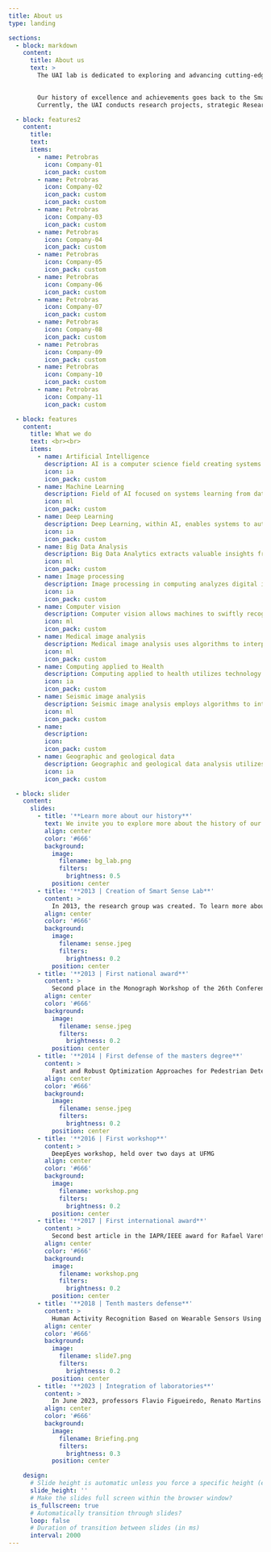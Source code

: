 ```yaml
---
title: About us
type: landing

sections:
  - block: markdown
    content:
      title: About us
      text: >
        The UAI lab is dedicated to exploring and advancing cutting-edge techniques in the domain of artificial intelligence, machine learning, data science and analytics. The main focus of the laboratory lies in investigating topics related to the use of complex data (tables, text, images, time series, graphs, etc.) by artificial intelligence, machine learning, data science and statistics techniques.

        
        Our history of excellence and achievements goes back to the Smart Sense Lab research group, founded in 2013, and the Laboratory of Statistical Learning founded in 2020. In June 2023, professors from both laboratories, Flavio Figueiredo, Renato Martins, Pedro Olmo and William Schwartz , gave rise to the UAI.
        Currently, the UAI conducts research projects, strategic Research and Development (R&D) partnerships and training in collaboration with several partners, such as Petrobras, Trixel, Localiza, C&A, Maxtrack, HP, Samsung, the State Research Support Foundation of Minas Gerais (Fapemig), the National Council for Scientific and Technological Development (CNPq), Coordination for the Improvement of Higher Education Personnel (Capes), Usiminas and Samarco.

  - block: features2
    content:
      title:
      text:
      items:
        - name: Petrobras
          icon: Company-01
          icon_pack: custom
        - name: Petrobras
          icon: Company-02
          icon_pack: custom
          icon_pack: custom
        - name: Petrobras
          icon: Company-03
          icon_pack: custom
        - name: Petrobras
          icon: Company-04
          icon_pack: custom
        - name: Petrobras
          icon: Company-05
          icon_pack: custom
        - name: Petrobras
          icon: Company-06
          icon_pack: custom
        - name: Petrobras
          icon: Company-07
          icon_pack: custom
        - name: Petrobras
          icon: Company-08
          icon_pack: custom
        - name: Petrobras
          icon: Company-09
          icon_pack: custom
        - name: Petrobras
          icon: Company-10
          icon_pack: custom
        - name: Petrobras
          icon: Company-11
          icon_pack: custom

  - block: features
    content:
      title: What we do
      text: <br><br>
      items:
        - name: Artificial Intelligence
          description: AI is a computer science field creating systems to perform tasks like humans by learning from data and solving problems autonomously.
          icon: ia
          icon_pack: custom
        - name: Machine Learning
          description: Field of AI focused on systems learning from data to make decisions independently, aiming to enable machines for autonomous tasks like pattern recognition and result prediction, applied in data analysis, voice recognition, and industrial process optimization.
          icon: ml
          icon_pack: custom
        - name: Deep Learning
          description: Deep Learning, within AI, enables systems to autonomously learn from data, making independent decisions using multi-layer neural networks for tasks like pattern recognition, data analysis, and industrial optimization.
          icon: ia
          icon_pack: custom
        - name: Big Data Analysis
          description: Big Data Analytics extracts valuable insights from massive datasets, uncovering meaningful patterns for strategic decision-making across sectors, fostering process optimization, business opportunity identification, and innovation.
          icon: ml
          icon_pack: custom
        - name: Image processing
          description: Image processing in computing analyzes digital images using specific algorithms to extract useful information and enhance quality. Applied in fields like diagnostic medicine, facial recognition, and industrial automation, it drives technological advancements.
          icon: ia
          icon_pack: custom
        - name: Computer vision
          description: Computer vision allows machines to swiftly recognize and describe images. With AI and machine learning, it processes vast volumes of image and video data, efficiently performing tasks like object identification, facial recognition, and monitoring.
          icon: ml
          icon_pack: custom
        - name: Medical image analysis
          description: Medical image analysis uses algorithms to interpret X-rays, MRIs, and CT scans, aiding diagnosis and treatment planning. With AI advancements, it enhances patient care.
          icon: ml
          icon_pack: custom
        - name: Computing applied to Health
          description: Computing applied to health utilizes technology to improve healthcare delivery and patient outcomes. It encompasses various applications, from electronic health records to telemedicine, leveraging advancements in AI and data analytics to enhance medical services.
          icon: ia
          icon_pack: custom
        - name: Seismic image analysis
          description: Seismic image analysis employs algorithms to interpret seismic data, aiding in the exploration and extraction of oil and gas resources. With advanced computing techniques, it optimizes resource discovery and extraction processes in the energy industry.
          icon: ml
          icon_pack: custom
        - name:
          description:
          icon:
          icon_pack: custom
        - name: Geographic and geological data
          description: Geographic and geological data analysis utilizes computing techniques to interpret and extract insights from spatial information. This aids in various applications such as environmental monitoring, urban planning, and natural resource management, contributing to informed decision-making and sustainable development.
          icon: ia
          icon_pack: custom

  - block: slider
    content:
      slides:
        - title: '**Learn more about our history**'
          text: We invite you to explore more about the history of our laboratory, learning about some of the innovative projects that marked each stage of our journey. Discover how the many people who have been and still remain in the laboratory contributed great ideas and brilliant research that contributed to the advancement of Artificial Intelligence
          align: center
          color: '#666'
          background:
            image:
              filename: bg_lab.png
              filters:
                brightness: 0.5
            position: center
        - title: '**2013 | Creation of Smart Sense Lab**'
          content: >
            In 2013, the research group was created. To learn more about the legacy of the Smart Sense Lab, click on the link below:
          align: center
          color: '#666'
          background:
            image:
              filename: sense.jpeg
              filters:
                brightness: 0.2
            position: center
        - title: '**2013 | First national award**'
          content: >
            Second place in the Monograph Workshop of the 26th Conference on Graphics, Patterns and Images (SIBGRAPI) to Cássio dos Santos Júnior, for the work “Detecting subjects not registered in galleries of faces.
          align: center
          color: '#666'
          background:
            image:
              filename: sense.jpeg
              filters:
                brightness: 0.2
            position: center
        - title: '**2014 | First defense of the masters degree**'
          content: >
            Fast and Robust Optimization Approaches for Pedestrian Detection by Victor Hugo Cunha de Melo
          align: center
          color: '#666'
          background:
            image:
              filename: sense.jpeg
              filters:
                brightness: 0.2
            position: center
        - title: '**2016 | First workshop**'
          content: >
            DeepEyes workshop, held over two days at UFMG
          align: center
          color: '#666'
          background:
            image:
              filename: workshop.png
              filters:
                brightness: 0.2
            position: center
        - title: '**2017 | First international award**'
          content: >
            Second best article in the IAPR/IEEE award for Rafael Vareto, at the International Joint Conference on Biometrics (IJCB), for the work “Towards open gallery face recognition using hashing functions.
          align: center
          color: '#666'
          background:
            image:
              filename: workshop.png
              filters:
                brightness: 0.2
            position: center
        - title: '**2018 | Tenth masters defense**'
          content: >
            Human Activity Recognition Based on Wearable Sensors Using DCNN Multi-scale Ensemble, by Jéssica Sena.
          align: center
          color: '#666'
          background:
            image:
              filename: slide7.png
              filters:
                brightness: 0.2
            position: center
        - title: '**2023 | Integration of laboratories**'
          content: >
            In June 2023, professors Flavio Figueiredo, Renato Martins and Pedro Olmo joined William Schwartz's Smart Sense Lab, thus becoming LabUAI.
          align: center
          color: '#666'
          background:
            image:
              filename: Briefing.png
              filters:
                brightness: 0.3
            position: center

    design:
      # Slide height is automatic unless you force a specific height (e.g. '400px')
      slide_height: ''
      # Make the slides full screen within the browser window?
      is_fullscreen: true
      # Automatically transition through slides?
      loop: false
      # Duration of transition between slides (in ms)
      interval: 2000
---
```

